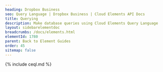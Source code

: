 ```yaml
---
heading: Dropbox Business
seo: Query Language | Dropbox Business | Cloud Elements API Docs
title: Querying
description: Make database queries using Cloud Elements Query Language.
layout: sidebarelementdoc
breadcrumbs: /docs/elements.html
elementId: 1780
parent: Back to Element Guides
order: 45
sitemap: false
---
```


{% include ceql.md %}
